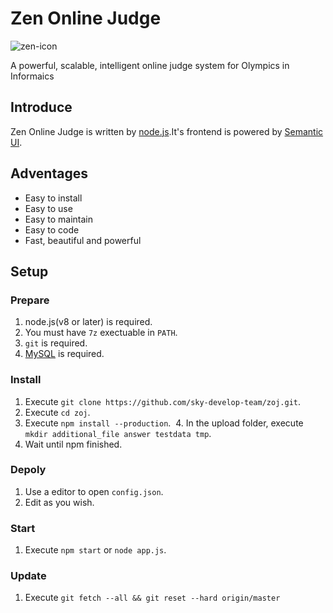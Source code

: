 # Zen Online Judge
![zen-icon](https://user-images.githubusercontent.com/21094314/36365696-a411c294-1585-11e8-94bd-cbf19127425c.png)

A powerful, scalable, intelligent online judge system for Olympics in Informaics
## Introduce
Zen Online Judge is written by [node.js](https://nodejs.org).It's frontend is powered by [Semantic UI](https://semantic-ui.com/).
## Adventages
  - Easy to install
  - Easy to use
  - Easy to maintain
  - Easy to code
  - Fast, beautiful and powerful
## Setup
### Prepare
  1. node.js(v8 or later) is required.
  2. You must have ```7z``` exectuable in ```PATH```.
  3. ```git``` is required.
  4. [MySQL](https://www.mysql.com/) is required.
### Install
  1. Execute ```git clone https://github.com/sky-develop-team/zoj.git```.
  2. Execute ```cd zoj```.
  3. Execute ```npm install --production```.
  4. In the upload folder, execute ```mkdir additional_file answer testdata tmp```.
  5. Wait until npm finished.
### Depoly
  1. Use a editor to open ```config.json```.
  2. Edit as you wish.
### Start
  1. Execute ```npm start``` or ```node app.js```.
### Update
  1. Execute ```git fetch --all && git reset --hard origin/master```

